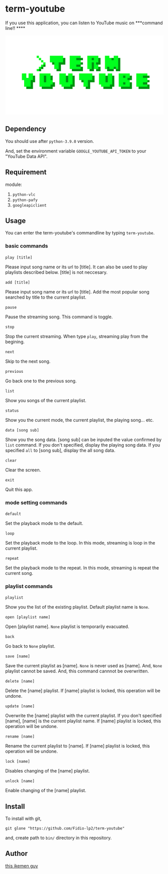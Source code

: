# term-youtube

If you use this application, you can listen to YouTube music on ***command line‼️ ****

![icon](icon.png)

## Dependency

You should use after `python-3.9.0` version.

And, set the environment variable `GOOGLE_YOUTUBE_API_TOKEN` to your "YouTube Data API". 

## Requirement
module:
1. `python-vlc`
2. `python-pafy`
3. `googleapiclient`

## Usage

You can enter the term-youtube's commandline by typing `term-youtube`.

### basic commands

`play [title]`

Please input song name or its url to [title]. It can also be used to play playlists described below. [title] is not neccesary.

`add [title]`

Please input song name or its url to [title]. Add the most popular song searched by title to the current playlist.

`pause`

Pause the streaming song. This command is toggle.

`stop`

Stop the current streaming. When type `play`, streaming play from the begining.

`next`

Skip to the next song.

`previous`

Go back one to the previous song.

`list`

Show you songs of the current playlist.

`status`

Show you the current mode, the current playlist, the playing song... etc.

`data [song sub]`

Show you the song data. [song sub] can be inputed the value confirmed by `list` command.
If you don't specified, display the playing song data. If you specified `all` to [song sub], display the all song data.

`clear`

Clear the screen.

`exit`

Quit this app.

### mode setting commands

`default`

Set the playback mode to the default.

`loop`

Set the playback mode to the loop. In this mode, streaming is loop in the current playlist.

`repeat`

Set the playback mode to the repeat. In this mode, streaming is repeat the current song.


### playlist commands

`playlist`

Show you the list of the existing playlist. Default playlist name is `None`.

`open [playlist name]`

Open [playlist name]. `None` playlist is temporarily evacuated.

`back`

Go back to `None` playlist.

`save [name]`

Save the current playlist as [name]. `None` is never used as [name]. And, `None` playlist cannot be saved. And, this command cannnot be overwritten.

`delete [name]`

Delete the [name] playlist. If [name] playlist is locked, this operation will be undone.

`update [name]`
 
 Overwrite the [name] playlist with the current playlist. If you don't specified [name], [name] is the current playlist name. If [name] playlist is locked, this operation will be undone.

 `rename [name]`

 Rename the current playlist to [name]. If [name] playlist is locked, this operation will be undone.

`lock [name]`

Disables changing of the [name] playlist.

`unlock [name]`

Enable changing of the [name] playlist.

## Install

To install with git,

```
git glone "https://github.com/Fidio-lp2/term-youtube"
```

and, create path to `bin/` directory in this repository.

## Author

[this ikemen guy](https://github.com/Fidio-lp2)
